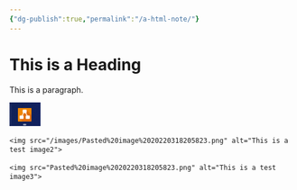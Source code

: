 ```yaml
---
{"dg-publish":true,"permalink":"/a-html-note/"}
---
```

<html>

<head>

<title>My Page Title</title>

<link rel="icon" type="image/x-icon" href="/images/favicon.ico">

</head>

<body>

<h1>This is a Heading</h1>

<p>This is a paragraph.</p>

</body>
	<img src="/src/site/notes/Pasted%20image%2020220318205823.png" alt="This is a test image1">
	
	<img src="/images/Pasted%20image%2020220318205823.png" alt="This is a test image2">
	
	<img src="Pasted%20image%2020220318205823.png" alt="This is a test image3">
</html>
